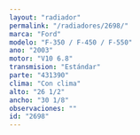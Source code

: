 ```yaml
---
layout: "radiador"
permalink: "/radiadores/2698/"
marca: "Ford"
modelo: "F-350 / F-450 / F-550"
ano: "2003"
motor: "V10 6.8"
transmision: "Estándar"
parte: "431390"
clima: "Con clima"
alto: "26 1/2"
ancho: "30 1/8"
observaciones: ""
id: "2698"
---
```


